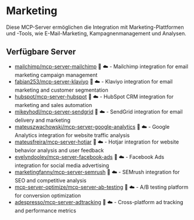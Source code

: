 # Marketing

Diese MCP-Server ermöglichen die Integration mit Marketing-Plattformen und -Tools, wie E-Mail-Marketing, Kampagnenmanagement und Analysen.

## Verfügbare Server

- [mailchimp/mcp-server-mailchimp](https://github.com/mailchimp/mcp-server-mailchimp) 📇 ☁️ - Mailchimp integration for email marketing campaign management
- [fabian253/mcp-server-klaviyo](https://github.com/fabian253/mcp-server-klaviyo) 🐍 ☁️ - Klaviyo integration for email marketing and customer segmentation
- [hubspot/mcp-server-hubspot](https://github.com/hubspot/mcp-server-hubspot) 📇 ☁️ - HubSpot CRM integration for marketing and sales automation
- [mikeyhodl/mcp-server-sendgrid](https://github.com/mikeyhodl/mcp-server-sendgrid) 🐍 ☁️ - SendGrid integration for email delivery and marketing
- [mateuszwachowski/mcp-server-google-analytics](https://github.com/mateuszwachowski/mcp-server-google-analytics) 📇 ☁️ - Google Analytics integration for website traffic analysis
- [mateusfreira/mcp-server-hotjar](https://github.com/mateusfreira/mcp-server-hotjar) 🐍 ☁️ - Hotjar integration for website behavior analysis and user feedback
- [evelyndooley/mcp-server-facebook-ads](https://github.com/evelyndooley/mcp-server-facebook-ads) 📇 ☁️ - Facebook Ads integration for social media advertising
- [marketingfanny/mcp-server-semrush](https://github.com/marketingfanny/mcp-server-semrush) 🐍 ☁️ - SEMrush integration for SEO and competitive analysis
- [mcp-server-optimize/mcp-server-ab-testing](https://github.com/mcp-server-optimize/mcp-server-ab-testing) 📇 ☁️ - A/B testing platform for conversion optimization
- [adespresso/mcp-server-adtracking](https://github.com/adespresso/mcp-server-adtracking) 🐍 ☁️ - Cross-platform ad tracking and performance metrics 
